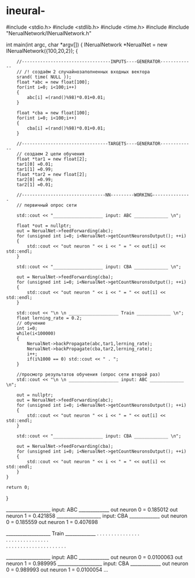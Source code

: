 # ineural-
#include <stdio.h>
#include <stdlib.h>
#include <time.h>
#include <iostream>
#include "NerualNetwork/INerualNetwork.h"


int main(int argc, char *argv[])
{
    INerualNetwork *NerualNet = new INerualNetwork({100,20,2});
    {

        //----------------------------------INPUTS----GENERATOR-------------
        // /! создаём 2 случайнозаполненных входных вектора
        srand( time( NULL ));
        float *abc = new float[100];
        for(int i=0; i<100;i++)
        {
            abc[i] =(rand()%98)*0.01+0.01;
        }

        float *cba = new float[100];
        for(int i=0; i<100;i++)
        {
            cba[i] =(rand()%98)*0.01+0.01;
        }

        //---------------------------------TARGETS----GENERATOR-------------
        // создаем 2 цели обучения
        float *tar1 = new float[2];
        tar1[0] =0.01;
        tar1[1] =0.99;
        float *tar2 = new float[2];
        tar2[0] =0.99;
        tar2[1] =0.01;

        //--------------------------------NN---------WORKING---------------
        // первичный опрос сети

        std::cout << "___________________ input: ABC _____________ \n";

        float *out = nullptr;
        out = NerualNet->feedForwarding(abc);
        for (unsigned int i=0; i<NerualNet->getCountNeuronsOutput(); ++i)
        {
            std::cout << "out neuron " << i << " = " << out[i] << std::endl;
        }

        std::cout << "___________________ input: CBA _____________ \n";

        out = NerualNet->feedForwarding(cba);
        for (unsigned int i=0; i<NerualNet->getCountNeuronsOutput(); ++i)
        {
            std::cout << "out neuron " << i << " = " << out[i] << std::endl;
        }

        std::cout << "\n \n ___________________ Train _____________ \n";
        float lerning_rate = 0.2;
        // обучение
        int i=0;
        while(i<100000)
        {
            NerualNet->backPropagate(abc,tar1,lerning_rate);
            NerualNet->backPropagate(cba,tar2,lerning_rate);
            i++;
            if(i%1000 == 0) std::cout << " . ";
        }

        //просмотр результатов обучения (опрос сети второй раз)
        std::cout << "\n \n ___________________ input: ABC _____________ \n";

        out = nullptr;
        out = NerualNet->feedForwarding(abc);
        for (unsigned int i=0; i<NerualNet->getCountNeuronsOutput(); ++i)
        {
            std::cout << "out neuron " << i << " = " << out[i] << std::endl;
        }

        std::cout << "___________________ input: CBA _____________ \n";

        out = NerualNet->feedForwarding(cba);
        for (unsigned int i=0; i<NerualNet->getCountNeuronsOutput(); ++i)
        {
            std::cout << "out neuron " << i << " = " << out[i] << std::endl;
        }
    }

    return 0;
}

___________________ input: ABC _____________
out neuron 0 = 0.185012
out neuron 1 = 0.421858
___________________ input: CBA _____________
out neuron 0 = 0.185559
out neuron 1 = 0.407698


 ___________________ Train _____________
 .  .  .  .  .  .  .  .  .  .  .  .  .  .  .  
 .  .  .  .  .  .  .  .  .  .  .  .  .  .  .  
 .  .  .  .  .  .  .  .  .  .  .  .  .  .  .
.  .  .  .  .  . 

 ___________________ input: ABC _____________
out neuron 0 = 0.0100063
out neuron 1 = 0.989995
___________________ input: CBA _____________
out neuron 0 = 0.989993
out neuron 1 = 0.0100054
...
